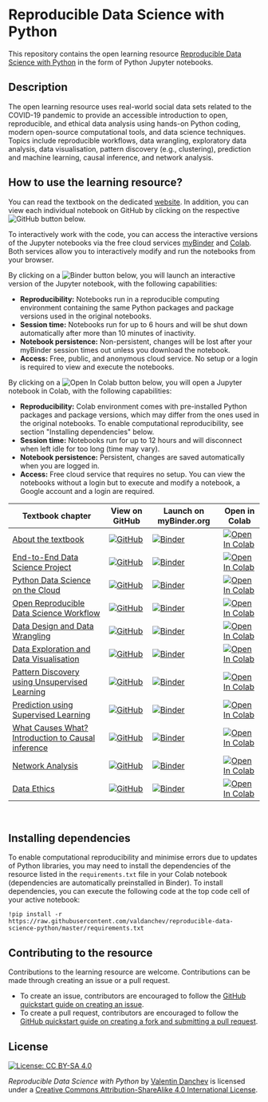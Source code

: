 # Reproducible Data Science with Python

This repository contains the open learning resource [Reproducible Data Science with Python](https://valdanchev.github.io/reproducible-data-science-python/intro.html) in the form of Python Jupyter notebooks.

## Description 

The open learning resource uses real-world social data sets related to the COVID-19 pandemic to provide an accessible introduction to open, reproducible, and ethical data analysis using hands-on Python coding, modern open-source computational tools, and data science techniques. 
Topics include reproducible workflows, data wrangling, exploratory data analysis, data visualisation, pattern discovery (e.g., clustering), prediction and machine learning, causal inference, and network analysis.
 
## How to use the learning resource?

You can read the textbook on the dedicated [website](https://valdanchev.github.io/reproducible-data-science-python/intro.html). In addition, you can view each individual notebook on GitHub by clicking on the respective ![GitHub](https://badgen.net/badge/icon/GitHub?icon=github&label) button below.

To interactively work with the code, you can access the interactive versions of the Jupyter notebooks via the free cloud services [myBinder](https://mybinder.org) and [Colab](https://colab.research.google.com/notebooks/intro.ipynb#recent=true). Both services allow you to interactively modify and run the notebooks from your browser. 

By clicking on a ![Binder](https://mybinder.org/badge_logo.svg) button below, you will launch an interactive version of the Jupyter notebook, with the following capabilities:
* **Reproducibility:** Notebooks run in a reproducible computing environment containing the same Python packages and package versions used in the original notebooks.
* **Session time:** Notebooks run for up to 6 hours and will be shut down automatically after more than 10 minutes of inactivity.
* **Notebook persistence:** Non-persistent, changes will be lost after your myBinder session times out unless you download the notebook.
* **Access:** Free, public, and anonymous cloud service. No setup or a login is required to view and execute the notebooks.

By clicking on a ![Open In Colab](https://colab.research.google.com/assets/colab-badge.svg) button below, you will open a Jupyter notebook in Colab, with the following capabilities:
* **Reproducibility:** Colab environment comes with pre-installed Python packages and package versions, which may differ from the ones used in the original notebooks. To enable computational reproducibility, see section "Installing dependencies" below.
* **Session time:** Notebooks run for up to 12 hours and will disconnect when left idle for too long (time may vary).
* **Notebook persistence:** Persistent, changes are saved automatically when you are logged in.
* **Access:** Free cloud service that requires no setup. You can view the notebooks without a login but to execute and modify a notebook, a Google account and a login are required.

| Textbook chapter | View on GitHub | Launch on myBinder.org | Open in Colab |
|--------------|-----------|--------------|-----------|
| [About the textbook](https://valdanchev.github.io/reproducible-data-science-python/notebooks/00_textbook_outline.html) | [![GitHub](https://badgen.net/badge/icon/GitHub?icon=github&label)](https://github.com/valdanchev/reproducible-data-science-python/blob/master/notebooks/00_textbook_outline.ipynb) | [![Binder](https://mybinder.org/badge_logo.svg)](https://mybinder.org/v2/gh/valdanchev/reproducible-data-science-python/master) | [![Open In Colab](https://colab.research.google.com/assets/colab-badge.svg)](https://colab.research.google.com/github/valdanchev/reproducible-data-science-python/blob/master/_build/html/_sources/notebooks/00_textbook_outline.ipynb) |
| [End-to-End Data Science Project](https://valdanchev.github.io/reproducible-data-science-python/notebooks/01_end_to_end_data_science_project.html) | [![GitHub](https://badgen.net/badge/icon/GitHub?icon=github&label)](https://github.com/valdanchev/reproducible-data-science-python/blob/master/notebooks/01_end_to_end_data_science_project.ipynb) | [![Binder](https://mybinder.org/badge_logo.svg)](https://mybinder.org/v2/gh/valdanchev/reproducible-data-science-python/master) | [![Open In Colab](https://colab.research.google.com/assets/colab-badge.svg)](https://colab.research.google.com/github/valdanchev/reproducible-data-science-python/blob/master/_build/html/_sources/notebooks/01_end_to_end_data_science_project.ipynb) |
| [Python Data Science on the Cloud](https://valdanchev.github.io/reproducible-data-science-python/notebooks/02_python_data_science_on_the_cloud.html) | [![GitHub](https://badgen.net/badge/icon/GitHub?icon=github&label)](https://github.com/valdanchev/reproducible-data-science-python/blob/master/notebooks/02_python_data_science_on_the_cloud.ipynb) | [![Binder](https://mybinder.org/badge_logo.svg)](https://mybinder.org/v2/gh/valdanchev/reproducible-data-science-python/master) | [![Open In Colab](https://colab.research.google.com/assets/colab-badge.svg)](https://colab.research.google.com/github/valdanchev/reproducible-data-science-python/blob/master/_build/html/_sources/notebooks/02_python_data_science_on_the_cloud.ipynb) |
| [Open Reproducible Data Science Workflow](https://valdanchev.github.io/reproducible-data-science-python/notebooks/03_open_reproducible_workflows.html) | [![GitHub](https://badgen.net/badge/icon/GitHub?icon=github&label)](https://github.com/valdanchev/reproducible-data-science-python/blob/master/notebooks/03_open_reproducible_workflows.ipynb) | [![Binder](https://mybinder.org/badge_logo.svg)](https://mybinder.org/v2/gh/valdanchev/reproducible-data-science-python/master) | [![Open In Colab](https://colab.research.google.com/assets/colab-badge.svg)](https://colab.research.google.com/github/valdanchev/reproducible-data-science-python/blob/master/_build/html/_sources/notebooks/03_open_reproducible_workflows.ipynb) |
| [Data Design and Data Wrangling](https://valdanchev.github.io/reproducible-data-science-python/notebooks/04_data_design_and_data_wrangling.html) | [![GitHub](https://badgen.net/badge/icon/GitHub?icon=github&label)](https://github.com/valdanchev/reproducible-data-science-python/blob/master/notebooks/04_data_design_and_data_wrangling.ipynb) | [![Binder](https://mybinder.org/badge_logo.svg)](https://mybinder.org/v2/gh/valdanchev/reproducible-data-science-python/master) | [![Open In Colab](https://colab.research.google.com/assets/colab-badge.svg)](https://colab.research.google.com/github/valdanchev/reproducible-data-science-python/blob/master/_build/html/_sources/notebooks/04_data_design_and_data_wrangling.ipynb) |
| [Data Exploration and Data Visualisation](https://valdanchev.github.io/reproducible-data-science-python/notebooks/05_data_exploration_and_visualisation.html) | [![GitHub](https://badgen.net/badge/icon/GitHub?icon=github&label)](https://github.com/valdanchev/reproducible-data-science-python/blob/master/notebooks/05_data_exploration_and_visualisation.ipynb) | [![Binder](https://mybinder.org/badge_logo.svg)](https://mybinder.org/v2/gh/valdanchev/reproducible-data-science-python/master) | [![Open In Colab](https://colab.research.google.com/assets/colab-badge.svg)](https://colab.research.google.com/github/valdanchev/reproducible-data-science-python/blob/master/_build/html/_sources/notebooks/05_data_exploration_and_visualisation.ipynb) |
| [Pattern Discovery using Unsupervised Learning](https://valdanchev.github.io/reproducible-data-science-python/notebooks/06_pattern_discovery_using_unsupervised_learning.html) | [![GitHub](https://badgen.net/badge/icon/GitHub?icon=github&label)](https://github.com/valdanchev/reproducible-data-science-python/blob/master/notebooks/06_pattern_discovery_using_unsupervised_learning.ipynb) | [![Binder](https://mybinder.org/badge_logo.svg)](https://mybinder.org/v2/gh/valdanchev/reproducible-data-science-python/master) | [![Open In Colab](https://colab.research.google.com/assets/colab-badge.svg)](https://colab.research.google.com/github/valdanchev/reproducible-data-science-python/blob/master/_build/html/_sources/notebooks/06_pattern_discovery_using_unsupervised_learning.ipynb) |
| [Prediction using Supervised Learning](https://valdanchev.github.io/reproducible-data-science-python/notebooks/07_prediction_using_supervised_learning.html) | [![GitHub](https://badgen.net/badge/icon/GitHub?icon=github&label)](https://github.com/valdanchev/reproducible-data-science-python/blob/master/notebooks/07_prediction_using_supervised_learning.ipynb) | [![Binder](https://mybinder.org/badge_logo.svg)](https://mybinder.org/v2/gh/valdanchev/reproducible-data-science-python/master) | [![Open In Colab](https://colab.research.google.com/assets/colab-badge.svg)](https://colab.research.google.com/github/valdanchev/reproducible-data-science-python/blob/master/_build/html/_sources/notebooks/07_prediction_using_supervised_learning.ipynb) |
| [What Causes What? Introduction to Causal inference](https://valdanchev.github.io/reproducible-data-science-python/notebooks/08_causal_inference.html) | [![GitHub](https://badgen.net/badge/icon/GitHub?icon=github&label)](https://github.com/valdanchev/reproducible-data-science-python/blob/master/notebooks/08_causal_inference.ipynb) | [![Binder](https://mybinder.org/badge_logo.svg)](https://mybinder.org/v2/gh/valdanchev/reproducible-data-science-python/master) | [![Open In Colab](https://colab.research.google.com/assets/colab-badge.svg)](https://colab.research.google.com/github/valdanchev/reproducible-data-science-python/blob/master/_build/html/_sources/notebooks/08_causal_inference.ipynb) |
| [Network Analysis](https://valdanchev.github.io/reproducible-data-science-python/notebooks/09_network_analysis.html) | [![GitHub](https://badgen.net/badge/icon/GitHub?icon=github&label)](https://github.com/valdanchev/reproducible-data-science-python/blob/master/notebooks/09_network_analysis.ipynb) | [![Binder](https://mybinder.org/badge_logo.svg)](https://mybinder.org/v2/gh/valdanchev/reproducible-data-science-python/master) | [![Open In Colab](https://colab.research.google.com/assets/colab-badge.svg)](https://colab.research.google.com/github/valdanchev/reproducible-data-science-python/blob/master/_build/html/_sources/notebooks/09_network_analysis.ipynb) |
| [Data Ethics](https://valdanchev.github.io/reproducible-data-science-python/notebooks/10_data_ethics.html) | [![GitHub](https://badgen.net/badge/icon/GitHub?icon=github&label)](https://github.com/valdanchev/reproducible-data-science-python/blob/master/notebooks/10_data_ethics.ipynb) | [![Binder](https://mybinder.org/badge_logo.svg)](https://mybinder.org/v2/gh/valdanchev/reproducible-data-science-python/master) | [![Open In Colab](https://colab.research.google.com/assets/colab-badge.svg)](https://colab.research.google.com/github/valdanchev/reproducible-data-science-python/blob/master/_build/html/_sources/notebooks/10_data_ethics.ipynb) |
<br>

## Installing dependencies

To enable computational reproducibility and minimise errors due to updates of Python libraries, you may need to install the dependencies of the resource listed in the `requirements.txt` file in your Colab notebook (dependencies are automatically preinstalled in Binder). To install dependencies, you can execute the following code at the top code cell of your active notebook:
```
!pip install -r https://raw.githubusercontent.com/valdanchev/reproducible-data-science-python/master/requirements.txt
```

## Contributing to the resource

Contributions to the learning resource are welcome. Contributions can be made through creating an issue or a pull request. 
* To create an issue, contributors are encouraged to follow the [GitHub quickstart guide on creating an issue](https://docs.github.com/en/issues/tracking-your-work-with-issues/creating-an-issue).
* To create a pull request, contributors are encouraged to follow the [GitHub quickstart guide on creating a fork and submitting a pull request](https://docs.github.com/en/get-started/quickstart/contributing-to-projects).
 
## License

[![License: CC BY-SA 4.0](https://img.shields.io/badge/License-CC%20BY--SA%204.0-lightgrey.svg)](http://creativecommons.org/licenses/by-sa/4.0/)

_Reproducible Data Science with Python_ by [Valentin Danchev](https://valdanchev.github.io) is licensed under a [Creative Commons Attribution-ShareAlike 4.0 International License](https://creativecommons.org/licenses/by-sa/4.0/).
